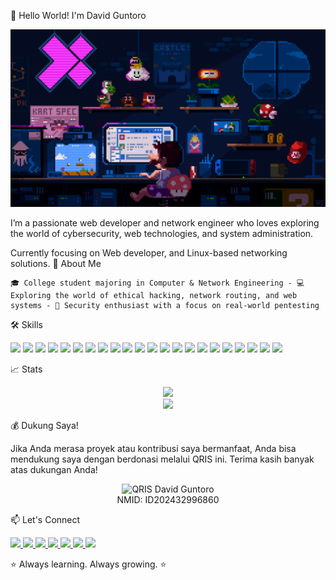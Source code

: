 👋 Hello World! I'm David Guntoro

<p align="center">
<img src="./WELCOME.gif" alt="welcome gif" width="620">
</p>

I’m a passionate web developer and network engineer who loves exploring the world of cybersecurity, web technologies, and system administration.

Currently focusing on Web developer, and Linux-based networking solutions.
🚀 About Me

    🎓 College student majoring in Computer & Network Engineering - 💻 Exploring the world of ethical hacking, network routing, and web systems - 🔐 Security enthusiast with a focus on real-world pentesting

🛠️ Skills

<p align="left">
<a href="#"><img src="https://img.shields.io/badge/ChatGPT-74aa9c?style=for-the-badge&logo=openai&logoColor=white"></a>
<a href="#"><img src="https://img.shields.io/badge/JavaScript-323330?style=for-the-badge&logo=javascript&logoColor=F7DF1E"></a>
<a href="#"><img src="https://img.shields.io/badge/json-5E5C5C?style=for-the-badge&logo=json&logoColor=white"></a>
<a href="#"><img src="https://img.shields.io/badge/PHP-777BB4?style=for-the-badge&logo=php&logoColor=white"></a>
<a href="#"><img src="https://img.shields.io/badge/Python-FFD43B?style=for-the-badge&logo=python&logoColor=blue"></a>
<a href="#"><img src="https://img.shields.io/badge/Debian-A81D33?style=for-the-badge&logo=debian&logoColor=white"></a>
<a href="#"><img src="https://img.shields.io/badge/iOS-000000?style=for-the-badge&logo=ios&logoColor=white"></a>
<a href="#"><img src="https://img.shields.io/badge/Kali_Linux-557C94?style=for-the-badge&logo=kali-linux&logoColor=white"></a>
<a href="#"><img src="https://img.shields.io/badge/OpenWrt-00B5E2?style=for-the-badge&logo=OpenWrt&logoColor=white"></a>
<a href="#"><img src="https://img.shields.io/badge/Ubuntu-E95420?style=for-the-badge&logo=ubuntu&logoColor=white"></a>
<a href="#"><img src="https://img.shields.io/badge/Windows-0078D6?style=for-the-badge&logo=windows&logoColor=white"></a>
<a href="#"><img src="https://img.shields.io/badge/CISCO-1BA0D7?style=for-the-badge&logo=cisco&logoColor=white"></a>
<a href="#"><img src="https://img.shields.io/badge/Wireshark-1679A7?style=for-the-badge&logo=Wireshark&logoColor=white"></a>
<a href="#"><img src="https://img.shields.io/badge/burpsuite-FF6633?style=for-the-badge&logo=burpsuite&logoColor=white"></a>
<a href="#"><img src="https://img.shields.io/badge/metasploit-2596CD?style=for-the-badge&logo=metasploit&logoColor=white"></a>
<a href="#"><img src="https://img.shields.io/badge/Proxmox-E57000?style=for-the-badge&logo=proxmox&logoColor=white"></a>
<a href="#"><img src="https://img.shields.io/badge/Apache-D22128?style=for-the-badge&logo=Apache&logoColor=white"></a>
<a href="#"><img src="https://img.shields.io/badge/Astro-0C1222?style=for-the-badge&logo=astro&logoColor=FDFDFE"></a>
<a href="#"><img src="https://img.shields.io/badge/Composer-885630?style=for-the-badge&logo=Composer&logoColor=white"></a>
<a href="#"><img src="https://img.shields.io/badge/Laravel-FF2D20?style=for-the-badge&logo=laravel&logoColor=white"></a>
<a href="#"><img src="https://img.shields.io/badge/Nginx-009639?style=for-the-badge&logo=nginx&logoColor=white"></a>
<a href="#"><img src="https://img.shields.io/badge/React-20232A?style=for-the-badge&logo=react&logoColor=61DAFB"></a>
</p>
📈 Stats

<p align="center">
<img src="https://github-readme-stats.vercel.app/api?username=VIDD7&show_icons=true&theme=tokyonight">
<br>
<img src="https://komarev.com/ghpvc/?username=VIDD7&color=blue&style=for-the-badge" style="display: inline-block;">
</p>
💰 Dukung Saya!

Jika Anda merasa proyek atau kontribusi saya bermanfaat, Anda bisa mendukung saya dengan berdonasi melalui QRIS ini. Terima kasih banyak atas dukungan Anda!

<p align="center">
<!-- Pastikan Anda mengunggah Qris.jpg ke repositori GitHub Anda, misalnya di folder 'assets' -->
<img src="https://www.google.com/search?q=https://raw.githubusercontent.com/VIDD7/your-repo-name/main/assets/Qris.jpg" alt="QRIS David Guntoro" width="300">
<br>
<span>NMID: ID202432996860</span>
</p>
📫 Let's Connect

<p>
<a href="mailto:xirooseven@gmail.com">
<img src="https://img.shields.io/badge/Gmail-D14836?style=for-the-badge&logo=gmail&logoColor=white">
</a>
<a href="https://vstra.my.id">
<img src="https://img.shields.io/badge/website-000000?style=for-the-badge&logo=Web&logoColor=white" >
</a>
<a href="https://t.me/@vidynnn">
<img src="https://img.shields.io/badge/Telegram-2CA5E0?style=for-the-badge&logo=telegram&logoColor=white">
</a>
<a href="https://www.instagram.com/vidyn_">
<img src="https://img.shields.io/badge/Instagram-E4405F?style=for-the-badge&logo=instagram&logoColor=white">
</a>
<a href="https://www.instagram.com/vidyn_">
<img src="https://img.shields.io/badge/Instagram-E4405F?style=for-the-badge&logo=instagram&logoColor=white">
</a>
<a href="https://www.tiktok.com/@viddyn_">
<img src="https://img.shields.io/badge/TikTok-000000?style=for-the-badge&logo=tiktok&logoColor=white">
</a>
<a href="https://www.youtube.com/@xiroseven">
<img src="https://img.shields.io/badge/YouTube-FF0000?style=for-the-badge&logo=youtube&logoColor=white">
</a>
</p>

⭐️ Always learning. Always growing. ⭐️
